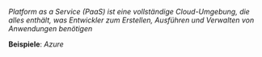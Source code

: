 *Platform as a Service (PaaS) ist eine vollständige Cloud-Umgebung, die alles enthält, was Entwickler zum Erstellen, Ausführen und Verwalten von Anwendungen benötigen*

**Beispiele**: *Azure*